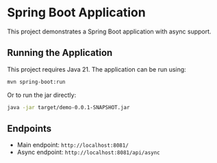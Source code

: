 # Spring Boot Application

This project demonstrates a Spring Boot application with async support.

## Running the Application

This project requires Java 21. The application can be run using:

```bash
mvn spring-boot:run
```

Or to run the jar directly:

```bash
java -jar target/demo-0.0.1-SNAPSHOT.jar
```

## Endpoints

- Main endpoint: `http://localhost:8081/`
- Async endpoint: `http://localhost:8081/api/async` 
